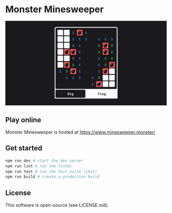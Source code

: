 # Monster Minesweeper

![A screenshot of Monster Minesweeper](app/opengraph-image.png)

## Play online

Monster Minesweeper is hosted at https://www.minesweeper.monster/

## Get started

```sh
npm run dev # start the dev server
npm run lint # run the linter
npm run test # run the test suite (jest)
npm run build # create a production build
```

## License

This software is open-source (see LICENSE.md).
